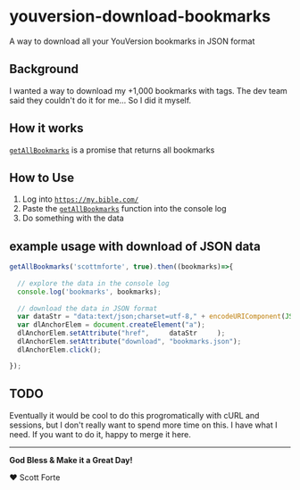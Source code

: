 # youversion-download-bookmarks
A way to download all your YouVersion bookmarks in JSON format

## Background
I wanted a way to download my +1,000 bookmarks with tags.
The dev team said they couldn't do it for me...
So I did it myself.

## How it works
[`getAllBookmarks`](https://github.com/zmilkman/youversion-download-bookmarks/blob/main/getAllBookmarks.js) is a promise that returns all bookmarks

## How to Use
1) Log into [`https://my.bible.com/`](https://my.bible.com/)
2) Paste the [`getAllBookmarks`](https://github.com/zmilkman/youversion-download-bookmarks/blob/main/getAllBookmarks.js) function into the console log
3) Do something with the data

## example usage with download of JSON data
```js
getAllBookmarks('scottmforte', true).then((bookmarks)=>{
  
  // explore the data in the console log
  console.log('bookmarks', bookmarks);
  
  // download the data in JSON format
  var dataStr = "data:text/json;charset=utf-8," + encodeURIComponent(JSON.stringify(bookmarks));
  var dlAnchorElem = document.createElement("a");
  dlAnchorElem.setAttribute("href",     dataStr     );
  dlAnchorElem.setAttribute("download", "bookmarks.json");
  dlAnchorElem.click();

});
```

## TODO
Eventually it would be cool to do this progromatically with cURL and sessions,
but I don't really want to spend more time on this. I have what I need.
If you want to do it, happy to merge it here.

---
**God Bless & Make it a Great Day!**

❤️ Scott Forte
